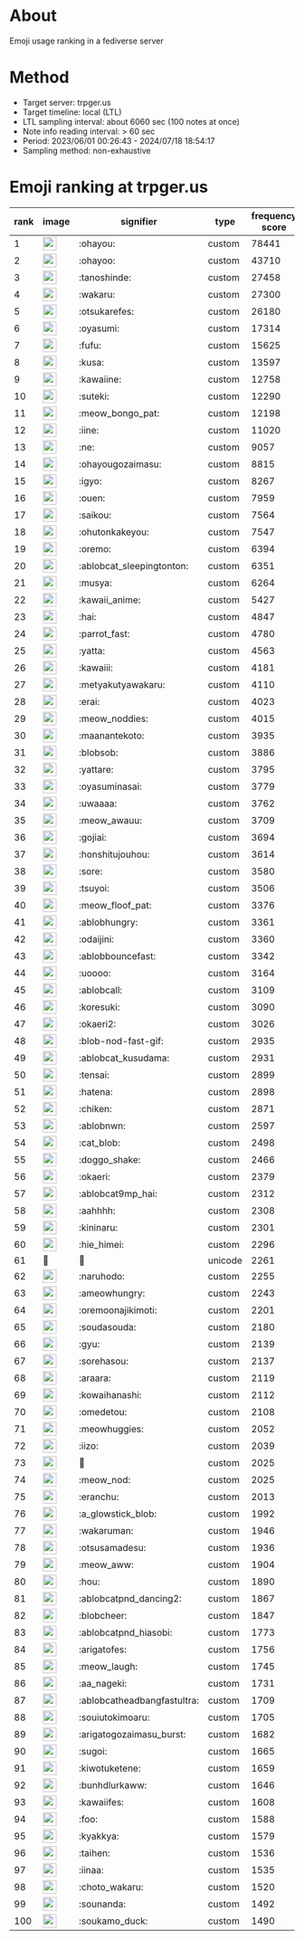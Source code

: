 # About
Emoji usage ranking in a fediverse server

# Method
- Target server: trpger.us
- Target timeline: local (LTL)
- LTL sampling interval: about 6060 sec (100 notes at once)
- Note info reading interval: > 60 sec
- Period: 2023/06/01 00:26:43 - 2024/07/18 18:54:17 
- Sampling method: non-exhaustive

# Emoji ranking at trpger.us

|rank|image|signifier|type|frequency score|
|----|----|----|----|----|
|1|<img height="24" src="https://trpger.us/emoji/ohayou.webp">|:ohayou:|custom|78441|
|2|<img height="24" src="https://trpger.us/emoji/ohayoo.webp">|:ohayoo:|custom|43710|
|3|<img height="24" src="https://trpger.us/emoji/tanoshinde.webp">|:tanoshinde:|custom|27458|
|4|<img height="24" src="https://trpger.us/emoji/wakaru.webp">|:wakaru:|custom|27300|
|5|<img height="24" src="https://trpger.us/emoji/otsukarefes.webp">|:otsukarefes:|custom|26180|
|6|<img height="24" src="https://trpger.us/emoji/oyasumi.webp">|:oyasumi:|custom|17314|
|7|<img height="24" src="https://trpger.us/emoji/fufu.webp">|:fufu:|custom|15625|
|8|<img height="24" src="https://trpger.us/emoji/kusa.webp">|:kusa:|custom|13597|
|9|<img height="24" src="https://trpger.us/emoji/kawaiine.webp">|:kawaiine:|custom|12758|
|10|<img height="24" src="https://trpger.us/emoji/suteki.webp">|:suteki:|custom|12290|
|11|<img height="24" src="https://trpger.us/emoji/meow_bongo_pat.webp">|:meow_bongo_pat:|custom|12198|
|12|<img height="24" src="https://trpger.us/emoji/iine.webp">|:iine:|custom|11020|
|13|<img height="24" src="https://trpger.us/emoji/ne.webp">|:ne:|custom|9057|
|14|<img height="24" src="https://trpger.us/emoji/ohayougozaimasu.webp">|:ohayougozaimasu:|custom|8815|
|15|<img height="24" src="https://trpger.us/emoji/igyo.webp">|:igyo:|custom|8267|
|16|<img height="24" src="https://trpger.us/emoji/ouen.webp">|:ouen:|custom|7959|
|17|<img height="24" src="https://trpger.us/emoji/saikou.webp">|:saikou:|custom|7564|
|18|<img height="24" src="https://trpger.us/emoji/ohutonkakeyou.webp">|:ohutonkakeyou:|custom|7547|
|19|<img height="24" src="https://trpger.us/emoji/oremo.webp">|:oremo:|custom|6394|
|20|<img height="24" src="https://trpger.us/emoji/ablobcat_sleepingtonton.webp">|:ablobcat_sleepingtonton:|custom|6351|
|21|<img height="24" src="https://trpger.us/emoji/musya.webp">|:musya:|custom|6264|
|22|<img height="24" src="https://trpger.us/emoji/kawaii_anime.webp">|:kawaii_anime:|custom|5427|
|23|<img height="24" src="https://trpger.us/emoji/hai.webp">|:hai:|custom|4847|
|24|<img height="24" src="https://trpger.us/emoji/parrot_fast.webp">|:parrot_fast:|custom|4780|
|25|<img height="24" src="https://trpger.us/emoji/yatta.webp">|:yatta:|custom|4563|
|26|<img height="24" src="https://trpger.us/emoji/kawaiii.webp">|:kawaiii:|custom|4181|
|27|<img height="24" src="https://trpger.us/emoji/metyakutyawakaru.webp">|:metyakutyawakaru:|custom|4110|
|28|<img height="24" src="https://trpger.us/emoji/erai.webp">|:erai:|custom|4023|
|29|<img height="24" src="https://trpger.us/emoji/meow_noddies.webp">|:meow_noddies:|custom|4015|
|30|<img height="24" src="https://trpger.us/emoji/maanantekoto.webp">|:maanantekoto:|custom|3935|
|31|<img height="24" src="https://trpger.us/emoji/blobsob.webp">|:blobsob:|custom|3886|
|32|<img height="24" src="https://trpger.us/emoji/yattare.webp">|:yattare:|custom|3795|
|33|<img height="24" src="https://trpger.us/emoji/oyasuminasai.webp">|:oyasuminasai:|custom|3779|
|34|<img height="24" src="https://trpger.us/emoji/uwaaaa.webp">|:uwaaaa:|custom|3762|
|35|<img height="24" src="https://trpger.us/emoji/meow_awauu.webp">|:meow_awauu:|custom|3709|
|36|<img height="24" src="https://trpger.us/emoji/gojiai.webp">|:gojiai:|custom|3694|
|37|<img height="24" src="https://trpger.us/emoji/honshitujouhou.webp">|:honshitujouhou:|custom|3614|
|38|<img height="24" src="https://trpger.us/emoji/sore.webp">|:sore:|custom|3580|
|39|<img height="24" src="https://trpger.us/emoji/tsuyoi.webp">|:tsuyoi:|custom|3506|
|40|<img height="24" src="https://trpger.us/emoji/meow_floof_pat.webp">|:meow_floof_pat:|custom|3376|
|41|<img height="24" src="https://trpger.us/emoji/ablobhungry.webp">|:ablobhungry:|custom|3361|
|42|<img height="24" src="https://trpger.us/emoji/odaijini.webp">|:odaijini:|custom|3360|
|43|<img height="24" src="https://trpger.us/emoji/ablobbouncefast.webp">|:ablobbouncefast:|custom|3342|
|44|<img height="24" src="https://trpger.us/emoji/uoooo.webp">|:uoooo:|custom|3164|
|45|<img height="24" src="https://trpger.us/emoji/ablobcall.webp">|:ablobcall:|custom|3109|
|46|<img height="24" src="https://trpger.us/emoji/koresuki.webp">|:koresuki:|custom|3090|
|47|<img height="24" src="https://trpger.us/emoji/okaeri2.webp">|:okaeri2:|custom|3026|
|48|<img height="24" src="https://trpger.us/emoji/blob-nod-fast-gif.webp">|:blob-nod-fast-gif:|custom|2935|
|49|<img height="24" src="https://trpger.us/emoji/ablobcat_kusudama.webp">|:ablobcat_kusudama:|custom|2931|
|50|<img height="24" src="https://trpger.us/emoji/tensai.webp">|:tensai:|custom|2899|
|51|<img height="24" src="https://trpger.us/emoji/hatena.webp">|:hatena:|custom|2898|
|52|<img height="24" src="https://trpger.us/emoji/chiken.webp">|:chiken:|custom|2871|
|53|<img height="24" src="https://trpger.us/emoji/ablobnwn.webp">|:ablobnwn:|custom|2597|
|54|<img height="24" src="https://trpger.us/emoji/cat_blob.webp">|:cat_blob:|custom|2498|
|55|<img height="24" src="https://trpger.us/emoji/doggo_shake.webp">|:doggo_shake:|custom|2466|
|56|<img height="24" src="https://trpger.us/emoji/okaeri.webp">|:okaeri:|custom|2379|
|57|<img height="24" src="https://trpger.us/emoji/ablobcat9mp_hai.webp">|:ablobcat9mp_hai:|custom|2312|
|58|<img height="24" src="https://trpger.us/emoji/aahhhh.webp">|:aahhhh:|custom|2308|
|59|<img height="24" src="https://trpger.us/emoji/kininaru.webp">|:kininaru:|custom|2301|
|60|<img height="24" src="https://trpger.us/emoji/hie_himei.webp">|:hie_himei:|custom|2296|
|61|🍮|🍮|unicode|2261|
|62|<img height="24" src="https://trpger.us/emoji/naruhodo.webp">|:naruhodo:|custom|2255|
|63|<img height="24" src="https://trpger.us/emoji/ameowhungry.webp">|:ameowhungry:|custom|2243|
|64|<img height="24" src="https://trpger.us/emoji/oremoonajikimoti.webp">|:oremoonajikimoti:|custom|2201|
|65|<img height="24" src="https://trpger.us/emoji/soudasouda.webp">|:soudasouda:|custom|2180|
|66|<img height="24" src="https://trpger.us/emoji/gyu.webp">|:gyu:|custom|2139|
|67|<img height="24" src="https://trpger.us/emoji/sorehasou.webp">|:sorehasou:|custom|2137|
|68|<img height="24" src="https://trpger.us/emoji/araara.webp">|:araara:|custom|2119|
|69|<img height="24" src="https://trpger.us/emoji/kowaihanashi.webp">|:kowaihanashi:|custom|2112|
|70|<img height="24" src="https://trpger.us/emoji/omedetou.webp">|:omedetou:|custom|2108|
|71|<img height="24" src="https://trpger.us/emoji/meowhuggies.webp">|:meowhuggies:|custom|2052|
|72|<img height="24" src="https://trpger.us/emoji/iizo.webp">|:iizo:|custom|2039|
|73|<img height="24" src="https://trpger.us/emoji/birthday.webp">|:birthday:|custom|2025|
|74|<img height="24" src="https://trpger.us/emoji/meow_nod.webp">|:meow_nod:|custom|2025|
|75|<img height="24" src="https://trpger.us/emoji/eranchu.webp">|:eranchu:|custom|2013|
|76|<img height="24" src="https://trpger.us/emoji/a_glowstick_blob.webp">|:a_glowstick_blob:|custom|1992|
|77|<img height="24" src="https://trpger.us/emoji/wakaruman.webp">|:wakaruman:|custom|1946|
|78|<img height="24" src="https://trpger.us/emoji/otsusamadesu.webp">|:otsusamadesu:|custom|1936|
|79|<img height="24" src="https://trpger.us/emoji/meow_aww.webp">|:meow_aww:|custom|1904|
|80|<img height="24" src="https://trpger.us/emoji/hou.webp">|:hou:|custom|1890|
|81|<img height="24" src="https://trpger.us/emoji/ablobcatpnd_dancing2.webp">|:ablobcatpnd_dancing2:|custom|1867|
|82|<img height="24" src="https://trpger.us/emoji/blobcheer.webp">|:blobcheer:|custom|1847|
|83|<img height="24" src="https://trpger.us/emoji/ablobcatpnd_hiasobi.webp">|:ablobcatpnd_hiasobi:|custom|1773|
|84|<img height="24" src="https://trpger.us/emoji/arigatofes.webp">|:arigatofes:|custom|1756|
|85|<img height="24" src="https://trpger.us/emoji/meow_laugh.webp">|:meow_laugh:|custom|1745|
|86|<img height="24" src="https://trpger.us/emoji/aa_nageki.webp">|:aa_nageki:|custom|1731|
|87|<img height="24" src="https://trpger.us/emoji/ablobcatheadbangfastultra.webp">|:ablobcatheadbangfastultra:|custom|1709|
|88|<img height="24" src="https://trpger.us/emoji/souiutokimoaru.webp">|:souiutokimoaru:|custom|1705|
|89|<img height="24" src="https://trpger.us/emoji/arigatogozaimasu_burst.webp">|:arigatogozaimasu_burst:|custom|1682|
|90|<img height="24" src="https://trpger.us/emoji/sugoi.webp">|:sugoi:|custom|1665|
|91|<img height="24" src="https://trpger.us/emoji/kiwotuketene.webp">|:kiwotuketene:|custom|1659|
|92|<img height="24" src="https://trpger.us/emoji/bunhdlurkaww.webp">|:bunhdlurkaww:|custom|1646|
|93|<img height="24" src="https://trpger.us/emoji/kawaiifes.webp">|:kawaiifes:|custom|1608|
|94|<img height="24" src="https://trpger.us/emoji/foo.webp">|:foo:|custom|1588|
|95|<img height="24" src="https://trpger.us/emoji/kyakkya.webp">|:kyakkya:|custom|1579|
|96|<img height="24" src="https://trpger.us/emoji/taihen.webp">|:taihen:|custom|1536|
|97|<img height="24" src="https://trpger.us/emoji/iinaa.webp">|:iinaa:|custom|1535|
|98|<img height="24" src="https://trpger.us/emoji/choto_wakaru.webp">|:choto_wakaru:|custom|1520|
|99|<img height="24" src="https://trpger.us/emoji/sounanda.webp">|:sounanda:|custom|1492|
|100|<img height="24" src="https://trpger.us/emoji/soukamo_duck.webp">|:soukamo_duck:|custom|1490|
